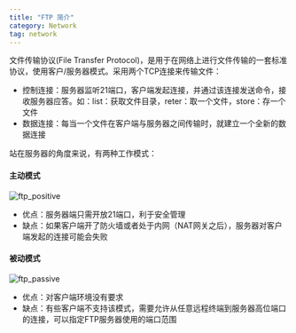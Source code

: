 ```yaml
---
title: "FTP 简介"
category: Network
tag: network
---
```

文件传输协议(File Transfer Protocol)，是用于在网络上进行文件传输的一套标准协议，使用客户/服务器模式。采用两个TCP连接来传输文件：

- 控制连接：服务器监听21端口，客户端发起连接，并通过该连接发送命令，接收服务器应答。如：list：获取文件目录，reter：取一个文件，store：存一个文件
- 数据连接：每当一个文件在客户端与服务器之间传输时，就建立一个全新的数据连接

站在服务器的角度来说，有两种工作模式：
#### 主动模式 ####

![ftp_positive](https://raw.githubusercontent.com/Leon-WTF/leon.github.io/master/img/ftp_positive.png)

- 优点：服务器端只需开放21端口，利于安全管理
- 缺点：如果客户端开了防火墙或者处于内网（NAT网关之后），服务器对客户端发起的连接可能会失败

#### 被动模式 ####

![ftp_passive](https://raw.githubusercontent.com/Leon-WTF/leon.github.io/master/img/ftp_passive.png)

- 优点：对客户端环境没有要求
- 缺点：有些客户端不支持该模式，需要允许从任意远程终端到服务器高位端口的连接，可以指定FTP服务器使用的端口范围